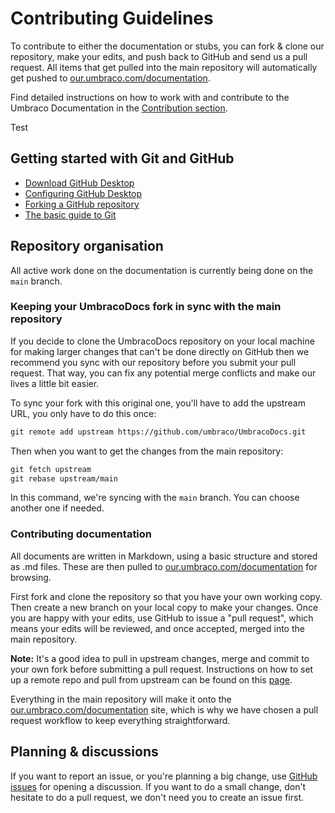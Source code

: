# Contributing Guidelines

To contribute to either the documentation or stubs, you can fork & clone our repository, make your edits, and push back to GitHub and send us a pull request. All items that get pulled into the main repository will automatically get pushed to [our.umbraco.com/documentation](https://our.umbraco.com/documentation).

Find detailed instructions on how to work with and contribute to the Umbraco Documentation in the [Contribution section](Contribute/).

Test

## Getting started with Git and GitHub

* [Download GitHub Desktop](https://desktop.github.com)
* [Configuring GitHub Desktop](https://help.github.com/desktop/guides/)
* [Forking a GitHub repository](https://help.github.com/articles/fork-a-repo/)
* [The basic guide to Git](https://rogerdudler.github.io/git-guide/)

## Repository organisation

All active work done on the documentation is currently being done on the `main` branch.

### Keeping your UmbracoDocs fork in sync with the main repository

If you decide to clone the UmbracoDocs repository on your local machine for making larger changes that can't be done directly on GitHub then we recommend you sync with our repository before you submit your pull request. That way, you can fix any potential merge conflicts and make our lives a little bit easier.

To sync your fork with this original one, you'll have to add the upstream URL, you only have to do this once:

```xml
git remote add upstream https://github.com/umbraco/UmbracoDocs.git
```

Then when you want to get the changes from the main repository:

```xml
git fetch upstream
git rebase upstream/main
```

In this command, we're syncing with the `main` branch. You can choose another one if needed.

### Contributing documentation

All documents are written in Markdown, using a basic structure and stored as .md files. These are then pulled to [our.umbraco.com/documentation](https://our.umbraco.com/documentation) for browsing.

First fork and clone the repository so that you have your own working copy. Then create a new branch on your local copy to make your changes. Once you are happy with your edits, use GitHub to issue a "pull request", which means your edits will be reviewed, and once accepted, merged into the main repository.

**Note:** It's a good idea to pull in upstream changes, merge and commit to your own fork before submitting a pull request. Instructions on how to set up a remote repo and pull from upstream can be found on this [page](https://help.github.com/articles/fork-a-repo).

Everything in the main repository will make it onto the [our.umbraco.com/documentation](https://our.umbraco.com/documentation) site, which is why we have chosen a pull request workflow to keep everything straightforward.

## Planning & discussions

If you want to report an issue, or you're planning a big change, use [GitHub issues](https://github.com/umbraco/UmbracoDocs/issues) for opening a discussion. If you want to do a small change, don't hesitate to do a pull request, we don't need you to create an issue first.
